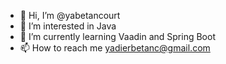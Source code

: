 - 👋 Hi, I’m @yabetancourt
- 👀 I’m interested in Java
- 🌱 I’m currently learning Vaadin and Spring Boot
- 📫 How to reach me yadierbetanc@gmail.com

<!---
yabetancourt/yabetancourt is a ✨ special ✨ repository because its `README.md` (this file) appears on your GitHub profile.
You can click the Preview link to take a look at your changes.
--->

